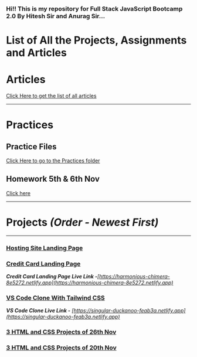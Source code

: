 ### Hi!! This is my repository for Full Stack JavaScript Bootcamp 2.0 By Hitesh Sir and Anurag Sir...


# List of All the Projects, Assignments and Articles
# Articles
[Click Here to get the list of all articles](./All%20Articles/README.md)

<hr>

# Practices
## Practice Files
[Click Here to go to the Practices folder](./Other%20Practices/)

## Homework 5th & 6th Nov
[Click here](./5th%20%26%206th%20Nov%20homework/)

<hr>

# Projects *(Order - Newest First)*
<hr>

### [Hosting Site Landing Page](./All%20Projects/5.%20Hosting%20Site%20Landing%20Page/)

### [Credit Card Landing Page](./All%20Projects/4.%20Credit%20Card%20Landing%20Page/)
***Credit Card Landing Page Live Link -**[https://harmonious-chimera-8e5272.netlify.app](https://harmonious-chimera-8e5272.netlify.app)*

### [VS Code Clone With Tailwind CSS](./All%20Projects/3.Project%2027th%20Nov%20VS%20Code%20Clone)
***VS Code Clone Live Link -** [https://singular-duckanoo-feab3a.netlify.app](https://singular-duckanoo-feab3a.netlify.app)*

### [3 HTML and CSS Projects of 26th Nov](./All%20Projects/2.%20Project%2026th%20Nov)

### [3 HTML and CSS Projects of 20th Nov](./All%20Projects/1.%20Project%2020th%20Nov)